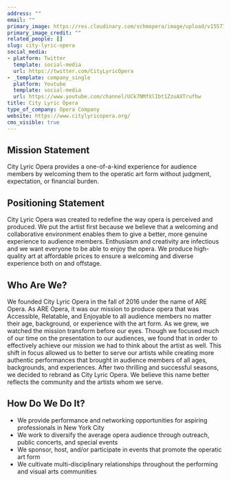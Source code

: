```yaml
---
address: ""
email: ""
primary_image: https://res.cloudinary.com/schmopera/image/upload/v1557799397/media/2019/05/uIzi-lCK_400x400.jpg
primary_image_credit: ""
related_people: []
slug: city-lyric-opera
social_media:
- platform: Twitter
  template: social-media
  url: https://twitter.com/CityLyricOpera
- _template: company_single
  platform: Youtube
  template: social-media
  url: https://www.youtube.com/channel/UCk7NMfXlIbt1ZzuAXTrufhw
title: City Lyric Opera
type_of_company: Opera Company
website: https://www.citylyricopera.org/
cms_visible: true
---
```

## Mission Statement

City Lyric Opera provides a one-of-a-kind experience for audience members by welcoming them to the operatic art form without judgment, expectation, or financial burden.

## Positioning Statement

City Lyric Opera was created to redefine the way opera is perceived and produced. We put the artist first because we believe that a welcoming and collaborative environment enables them to give a better, more genuine experience to audience members. Enthusiasm and creativity are infectious and we want everyone to be able to enjoy the opera. We produce high-quality art at affordable prices to ensure a welcoming and diverse experience both on and offstage. 

## Who Are We?

We founded City Lyric Opera in the fall of 2016 under the name of ARE Opera. As ARE Opera, it was our mission to produce opera that was Accessible, Relatable, and Enjoyable to all audience members no matter their age, background, or experience with the art form. As we grew, we watched the mission transform before our eyes. Though we focused much of our time on the presentation to our audiences, we found that in order to effectively achieve our mission we had to think about the artist as well. This shift in focus allowed us to better to serve our artists while creating more authentic performances that brought in audience members of all ages, backgrounds, and experiences. After two thrilling and successful seasons, we decided to rebrand as City Lyric Opera. We believe this name better reflects the community and the artists whom we serve.

## How Do We Do It?

* We provide performance and networking opportunities for aspiring professionals in New York City
* We work to diversify the average opera audience through outreach, public concerts, and special events
* We sponsor, host, and/or participate in events that promote the operatic art form
* We cultivate multi-disciplinary relationships throughout the performing and visual arts communities